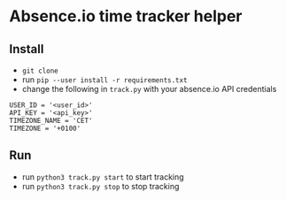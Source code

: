 # Absence.io time tracker helper

## Install
- `git clone`
- run `pip --user install -r requirements.txt`
- change the following in `track.py` with your absence.io API credentials
 
````
USER_ID = '<user_id>'
API_KEY = '<api_key>'
TIMEZONE_NAME = 'CET'
TIMEZONE = '+0100'
````

## Run
- run `python3 track.py start` to start tracking
- run `python3 track.py stop` to stop tracking